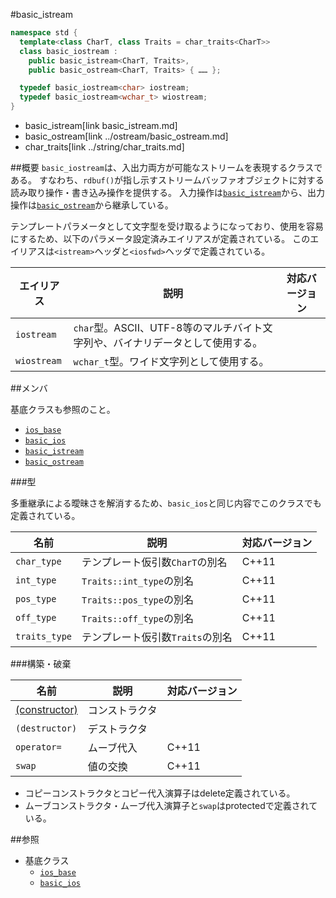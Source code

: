 #basic_istream
```cpp
namespace std {
  template<class CharT, class Traits = char_traits<CharT>>
  class basic_iostream :
    public basic_istream<CharT, Traits>,
    public basic_ostream<CharT, Traits> { …… };

  typedef basic_iostream<char> iostream;
  typedef basic_iostream<wchar_t> wiostream;
}
```
* basic_istream[link basic_istream.md]
* basic_ostream[link ../ostream/basic_ostream.md]
* char_traits[link ../string/char_traits.md]

##概要
`basic_iostream`は、入出力両方が可能なストリームを表現するクラスである。
すなわち、`rdbuf()`が指し示すストリームバッファオブジェクトに対する読み取り操作・書き込み操作を提供する。
入力操作は[`basic_istream`](basic_istream.md)から、出力操作は[`basic_ostream`](../ostream/basic_ostream.md)から継承している。

テンプレートパラメータとして文字型を受け取るようになっており、使用を容易にするため、以下のパラメータ設定済みエイリアスが定義されている。
このエイリアスは`<istream>`ヘッダと`<iosfwd>`ヘッダで定義されている。

| エイリアス  | 説明 | 対応バージョン |
|-------------|------|----------------|
| `iostream`  | `char`型。ASCII、UTF-8等のマルチバイト文字列や、バイナリデータとして使用する。 | |
| `wiostream` | `wchar_t`型。ワイド文字列として使用する。                                      | |

##メンバ

基底クラスも参照のこと。

- [`ios_base`](../ios/ios_base.md)
- [`basic_ios`](../ios/basic_ios.md)
- [`basic_istream`](basic_istream.md)
- [`basic_ostream`](basic_ostream.md)

###型

多重継承による曖昧さを解消するため、`basic_ios`と同じ内容でこのクラスでも定義されている。

| 名前          | 説明                             | 対応バージョン |
|---------------|----------------------------------|----------------|
| `char_type`   | テンプレート仮引数`CharT`の別名  | C++11          |
| `int_type`    | `Traits::int_type`の別名         | C++11          |
| `pos_type`    | `Traits::pos_type`の別名         | C++11          |
| `off_type`    | `Traits::off_type`の別名         | C++11          |
| `traits_type` | テンプレート仮引数`Traits`の別名 | C++11          |

###構築・破棄

| 名前                                                | 説明           | 対応バージョン |
|-----------------------------------------------------|----------------|----------------|
| [(constructor)](basic_iostream//op_constructor.md) | コンストラクタ |                |
| `(destructor)`                                      | デストラクタ   |                |
| `operator=`                                         | ムーブ代入     | C++11          |
| `swap`                                              | 値の交換       | C++11          |

- コピーコンストラクタとコピー代入演算子はdelete定義されている。
- ムーブコンストラクタ・ムーブ代入演算子と`swap`はprotectedで定義されている。


##参照

- 基底クラス
    - [`ios_base`](../ios/ios_base.md)
    - [`basic_ios`](../ios/basic_ios.md)
